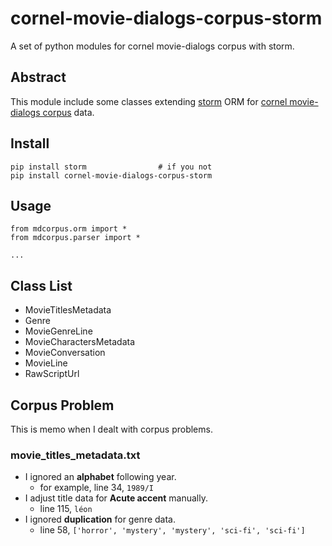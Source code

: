 # cornel-movie-dialogs-corpus-storm
A set of python modules for cornel movie-dialogs corpus with storm.

## Abstract

This module include some classes extending [storm](https://storm.canonical.com/) ORM for [cornel movie-dialogs corpus](http://www.mpi-sws.org/~cristian/Cornell_Movie-Dialogs_Corpus.html) data.

## Install

```
pip install storm                # if you not
pip install cornel-movie-dialogs-corpus-storm
```

## Usage

```
from mdcorpus.orm import *
from mdcorpus.parser import *

...

```

## Class List

* MovieTitlesMetadata
* Genre
* MovieGenreLine
* MovieCharactersMetadata
* MovieConversation
* MovieLine
* RawScriptUrl

## Corpus Problem

This is memo when I dealt with corpus problems.

### movie_titles_metadata.txt

* I ignored an **alphabet** following year.
    * for example, line 34, `1989/I`
* I adjust title data for **Acute accent** manually.
    * line 115, `léon`
* I ignored **duplication** for genre data.
    * line 58, `['horror', 'mystery', 'mystery', 'sci-fi', 'sci-fi']`

